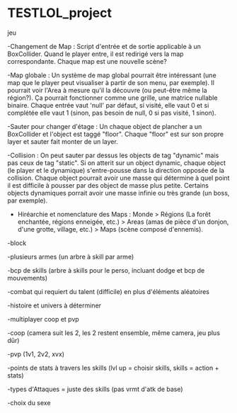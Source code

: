 TESTLOL_project
===============

jeu

-Changement de Map :
      Script d'entrée et de sortie applicable à un BoxCollider. Quand le player entre, il est redirigé vers la map            correspondante. Chaque map est une nouvelle scène?

-Map globale :
      Un système de map global pourrait être intéressant (une map que le player peut visualiser à partir de son menu,         par exemple). Il pourrait voir l'Area à mesure qu'il la découvre (ou peut-être même la région?). Ça pourrait            fonctionner comme une grille, une matrice nullable binaire. Chaque entrée vaut 'null' par défaut, si visité, elle       vaut 0 et si complétée elle vaut 1 (sinon, pas besoin de null, 0 si pas visité, 1 sinon).

-Sauter pour changer d'étage :
      Un chaque object de plancher a un BoxCollider et l'object est taggé "floor". Chaque "floor" est sur son propre          layer et sauter fait monter de un layer.
      
-Collision :
      On peut sauter par dessus les objects de tag "dynamic" mais pas ceux de tag "static". Si on atterit sur un object       dynamic, chaque object (le player et le dynamique) s'entre-pousse dans la direction opposée de la collision.            Chaque object pourrait avoir une masse qui détermine à quel point il est difficile à pousser par des object de          masse plus petite. Certains objects dynamiques porrait avoir une masse infinie ou très grande (un boss, par             exemple).

- Hiréarchie et nomenclature des Maps :
      Monde > Régions (La forêt enchantée, régions enneigée, etc.) > Areas (amas de pièce d'un donjon, d'une grotte,          village, etc.) > Maps (scène composé d'ennemis). 

-block

-plusieurs armes (un arbre à skill par arme)

-bcp de skills (arbre à skills pour le perso, incluant dodge et bcp de mouvements)

-combat qui requiert du talent (difficile) en plus d'éléments aléatoires

-histoire et univers à déterminer

-multiplayer coop et pvp

-coop (camera suit les 2, les 2 restent ensemble, même camera, jeu plus dûr)

-pvp (1v1, 2v2, xvx)

-points de stats à travers les skills (lvl up = choisir skills, skills = action + stats)

-types d'Attaques = juste des skills (pas vrmt d'atk de base)

-choix du sexe
